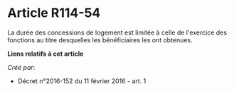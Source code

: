 # Article R114-54

La durée des concessions de logement est limitée à celle de l'exercice des fonctions au titre desquelles les bénéficiaires
les ont obtenues.

**Liens relatifs à cet article**

_Créé par_:

  - Décret n°2016-152 du 11 février 2016 - art. 1
